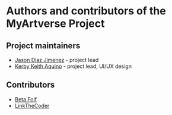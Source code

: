 # Authors and contributors of the MyArtverse Project

## Project maintainers

- [Jason Diaz Jimenez](https://github.com/VulpoTheDev) - project lead
- [Kerby Keith Aquino](https://github.com/kuroji-fusky) - project lead, UI/UX design

## Contributors

- [Beta Folf](https://github.com/Beta-Folf)
- [LinkTheCoder](https://github.com/LinkTheCoder)
